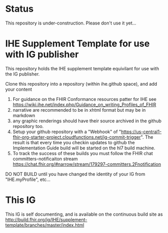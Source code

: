 # Status
This repository is under-construction. Please don't use it yet... 

# IHE Supplement Template for use with IG publisher
This repository holds the IHE supplement template equivilant for use with the IG publisher. 

Clone this repository into a repository (within ihe.github space), and add your content

1. For guidance on the FHIR Conformance resources patter for IHE see https://wiki.ihe.net/index.php/Guidance_on_writing_Profiles_of_FHIR
2. narrative are recommended to be in xhtml format but may be in markdown
3. any graphic renderings should have their source archived in the github repository too.
4. Setup your github repository with a "Webhook" of "https://us-central1-fhir-org-starter-project.cloudfunctions.net/ig-commit-trigger". The result is that every time you checkin updates to github the Implementation Guide build will be started on the hl7 build machine.
5. To track the success of these builds you must follow the FHIR chat committers-notificaiton stream https://chat.fhir.org/#narrow/stream/179297-committers.2Fnotification

DO NOT BUILD until you have changed the identity of your IG from "IHE.myProfile", etc...

# This IG
This IG is self documenting, and is available on the continuous build site as http://build.fhir.org/ig/IHE/supplement-template/branches/master/index.html



